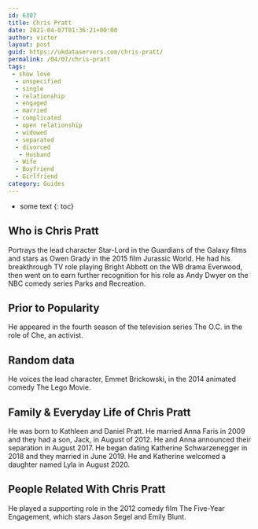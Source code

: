 ```yaml
---
id: 6307
title: Chris Pratt
date: 2021-04-07T01:36:21+00:00
author: victor
layout: post
guid: https://ukdataservers.com/chris-pratt/
permalink: /04/07/chris-pratt
tags:
 - show love
  - unspecified
  - single
  - relationship
  - engaged
  - married
  - complicated
  - open relationship
  - widowed
  - separated
  - divorced
   - Husband
  - Wife
  - Boyfriend
  - Girlfriend
category: Guides
---
```


* some text
{: toc}


## Who is Chris Pratt



Portrays the lead character Star-Lord in the Guardians of the Galaxy films and stars as Owen Grady in the 2015 film Jurassic World. He had his breakthrough TV role playing Bright Abbott on the WB drama Everwood, then went on to earn further recognition for his role as Andy Dwyer on the NBC comedy series Parks and Recreation.

                
                
                
## Prior to Popularity



He appeared in the fourth season of the television series The O.C. in the role of Che, an activist.

                
                
                
## Random data



He voices the lead character, Emmet Brickowski, in the 2014 animated comedy The Lego Movie.

                
                
                
## Family & Everyday Life of Chris Pratt



He was born to Kathleen and Daniel Pratt. He married Anna Faris in 2009 and they had a son, Jack, in August of 2012. He and Anna announced their separation in August 2017. He began dating Katherine Schwarzenegger in 2018 and they married in June 2019. He and Katherine welcomed a daughter named Lyla in August 2020. 

                
                
                
## People Related With Chris Pratt



He played a supporting role in the 2012 comedy film The Five-Year Engagement, which stars Jason Segel and Emily Blunt.

                
              
            
          
          
          